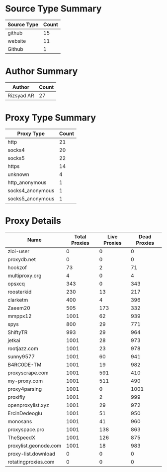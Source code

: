 # Source Type Summary

| Source Type | Count |
|-------------|-------|
| github | 15 |
| website | 11 |
| Github | 1 |


# Author Summary

| Author | Count |
|--------|-------|
| Rizsyad AR | 27 |


# Proxy Type Summary

| Proxy Type | Count |
|------------|-------|
| http | 21 |
| socks4 | 20 |
| socks5 | 22 |
| https | 14 |
| unknown | 4 |
| http_anonymous | 1 |
| socks4_anonymous | 1 |
| socks5_anonymous | 1 |


# Proxy Details

| Name | Total Proxies | Live Proxies | Dead Proxies |
|------|---------------|--------------|---------------|
| zloi-user | 0 | 0 | 0 |
| proxydb.net | 0 | 0 | 0 |
| hookzof | 73 | 2 | 71 |
| multiproxy.org | 4 | 0 | 4 |
| opsxcq | 343 | 0 | 343 |
| roosterkid | 230 | 13 | 217 |
| clarketm | 400 | 4 | 396 |
| Zaeem20 | 505 | 173 | 332 |
| mmppx12 | 1001 | 62 | 939 |
| spys | 800 | 29 | 771 |
| ShiftyTR | 993 | 29 | 964 |
| jetkai | 1001 | 28 | 973 |
| rootjazz.com | 1001 | 23 | 978 |
| sunny9577 | 1001 | 60 | 941 |
| B4RC0DE-TM | 1001 | 19 | 982 |
| proxyscrape.com | 1001 | 591 | 410 |
| my-proxy.com | 1001 | 511 | 490 |
| proxy4parsing | 1001 | 0 | 1001 |
| proxifly | 1001 | 2 | 999 |
| openproxylist.xyz | 1001 | 29 | 972 |
| ErcinDedeoglu | 1001 | 51 | 950 |
| monosans | 1001 | 41 | 960 |
| proxyspace.pro | 1001 | 138 | 863 |
| TheSpeedX | 1001 | 126 | 875 |
| proxylist.geonode.com | 1001 | 18 | 983 |
| proxy-list.download | 0 | 0 | 0 |
| rotatingproxies.com | 0 | 0 | 0 |
